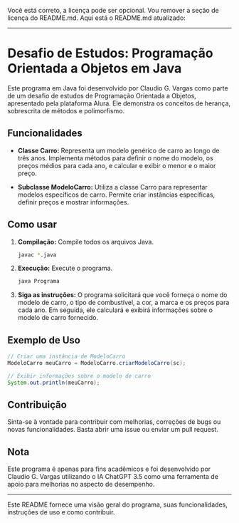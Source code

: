 Você está correto, a licença pode ser opcional. Vou remover a seção de licença do README.md. Aqui está o README.md atualizado:

---

# Desafio de Estudos: Programação Orientada a Objetos em Java

Este programa em Java foi desenvolvido por Claudio G. Vargas como parte de um desafio de estudos de Programação Orientada a Objetos, apresentado pela plataforma Alura. Ele demonstra os conceitos de herança, sobrescrita de métodos e polimorfismo.

## Funcionalidades

- **Classe Carro:** Representa um modelo genérico de carro ao longo de três anos. Implementa métodos para definir o nome do modelo, os preços médios para cada ano, e calcular e exibir o menor e o maior preço.

- **Subclasse ModeloCarro:** Utiliza a classe Carro para representar modelos específicos de carro. Permite criar instâncias específicas, definir preços e mostrar informações.

## Como usar

1. **Compilação:** Compile todos os arquivos Java.

   ```bash
   javac *.java
   ```

2. **Execução:** Execute o programa.

   ```bash
   java Programa
   ```

3. **Siga as instruções:** O programa solicitará que você forneça o nome do modelo de carro, o tipo de combustível, a cor, a marca e os preços para cada ano. Em seguida, ele calculará e exibirá informações sobre o modelo de carro fornecido.

## Exemplo de Uso

```java
// Criar uma instância de ModeloCarro
ModeloCarro meuCarro = ModeloCarro.criarModeloCarro(sc);

// Exibir informações sobre o modelo de carro
System.out.println(meuCarro);
```

## Contribuição

Sinta-se à vontade para contribuir com melhorias, correções de bugs ou novas funcionalidades. Basta abrir uma issue ou enviar um pull request.

## Nota

Este programa é apenas para fins acadêmicos e foi desenvolvido por Claudio G. Vargas utilizando o IA ChatGPT 3.5 como uma ferramenta de apoio para melhorias no aspecto de desempenho.

---

Este README fornece uma visão geral do programa, suas funcionalidades, instruções de uso e como contribuir.
